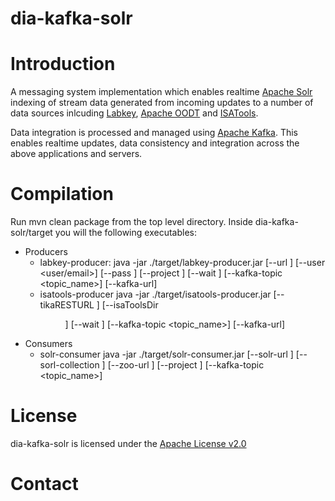 # dia-kafka-solr

# Introduction
A messaging system implementation which enables realtime [Apache Solr](http://lucene.apache.org/solr) 
indexing of stream data generated from incoming updates to a number of data sources inlcuding 
[Labkey](https://www.labkey.org/project/home/begin.view?), [Apache OODT](http://oodt.apache.org) and 
[ISATools](http://www.isa-tools.org/). 

Data integration is processed and managed using [Apache Kafka](http://kafka.apache.org). This 
enables realtime updates, data consistency and integration across the above applications and servers. 

# Compilation

Run mvn clean package from the top level directory.
Inside dia-kafka-solr/target you will the following executables:
* Producers
  - labkey-producer:
        java -jar ./target/labkey-producer.jar [--url <url>] [--user <user/email>] [--pass <pass>] [--project <Project Name>] [--wait <secs>] [--kafka-topic <topic_name>] [--kafka-url]
  - isatools-producer
        java -jar ./target/isatools-producer.jar [--tikaRESTURL <url>] [--isaToolsDir <dir>] [--wait <secs>] [--kafka-topic <topic_name>] [--kafka-url]
* Consumers
  - solr-consumer
        java -jar ./target/solr-consumer.jar [--solr-url <url>] [--sorl-collection <collection>] [--zoo-url <url>] [--project <Project Name>] [--kafka-topic <topic_name>]

# License

dia-kafka-solr is licensed under the [Apache License v2.0](http://www.apache.org/licenses/LICENSE-2.0)

# Contact
